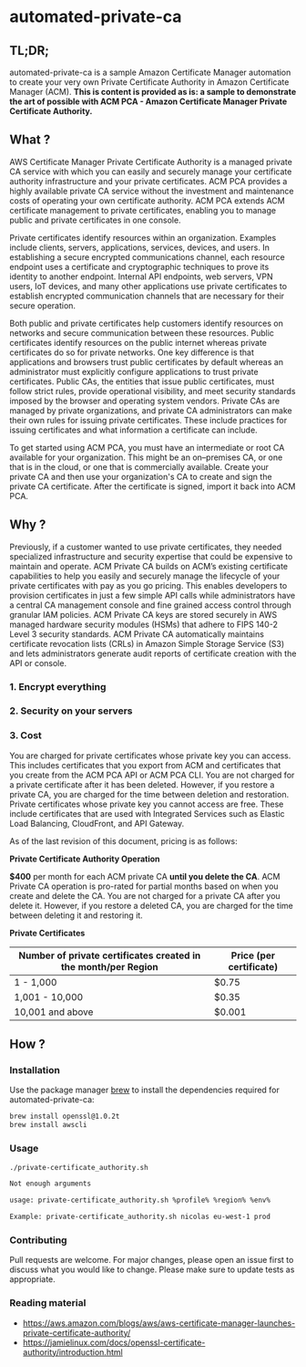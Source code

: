 # automated-private-ca
## TL;DR;
automated-private-ca is a sample Amazon Certificate Manager automation to create your very own Private Certificate Authority in Amazon Certificate Manager (ACM). **This is content is provided as is: a sample to demonstrate the art of possible with ACM PCA - Amazon Certificate Manager Private Certificate Authority.**

## What ?
AWS Certificate Manager Private Certificate Authority is a managed private CA service with which you can easily and securely manage your certificate authority infrastructure and your private certificates. ACM PCA provides a highly available private CA service without the investment and maintenance costs of operating your own certificate authority. ACM PCA extends ACM certificate management to private certificates, enabling you to manage public and private certificates in one console.

Private certificates identify resources within an organization. Examples include clients, servers, applications, services, devices, and users. In establishing a secure encrypted communications channel, each resource endpoint uses a certificate and cryptographic techniques to prove its identity to another endpoint. Internal API endpoints, web servers, VPN users, IoT devices, and many other applications use private certificates to establish encrypted communication channels that are necessary for their secure operation.

Both public and private certificates help customers identify resources on networks and secure communication between these resources. Public certificates identify resources on the public internet whereas private certificates do so for private networks. One key difference is that applications and browsers trust public certificates by default whereas an administrator must explicitly configure applications to trust private certificates. Public CAs, the entities that issue public certificates, must follow strict rules, provide operational visibility, and meet security standards imposed by the browser and operating system vendors. Private CAs are managed by private organizations, and private CA administrators can make their own rules for issuing private certificates. These include practices for issuing certificates and what information a certificate can include.

To get started using ACM PCA, you must have an intermediate or root CA available for your organization. This might be an on–premises CA, or one that is in the cloud, or one that is commercially available. Create your private CA and then use your organization's CA to create and sign the private CA certificate. After the certificate is signed, import it back into ACM PCA.

## Why ?
Previously, if a customer wanted to use private certificates, they needed specialized infrastructure and security expertise that could be expensive to maintain and operate. ACM Private CA builds on ACM’s existing certificate capabilities to help you easily and securely manage the lifecycle of your private certificates with pay as you go pricing. This enables developers to provision certificates in just a few simple API calls while administrators have a central CA management console and fine grained access control through granular IAM policies. ACM Private CA keys are stored securely in AWS managed hardware security modules (HSMs) that adhere to FIPS 140-2 Level 3 security standards. ACM Private CA automatically maintains certificate revocation lists (CRLs) in Amazon Simple Storage Service (S3) and lets administrators generate audit reports of certificate creation with the API or console.
### 1. Encrypt everything
### 2. Security on your servers
### 3. Cost
You are charged for private certificates whose private key you can access. This includes certificates that you export from ACM and certificates that you create from the ACM PCA API or ACM PCA CLI. You are not charged for a private certificate after it has been deleted. However, if you restore a private CA, you are charged for the time between deletion and restoration. Private certificates whose private key you cannot access are free. These include certificates that are used with Integrated Services such as Elastic Load Balancing, CloudFront, and API Gateway.

As of the last revision of this document, pricing is as follows:

**Private Certificate Authority Operation**

**$400** per month for each ACM private CA **until you delete the CA**.
ACM Private CA operation is pro-rated for partial months based on when you create and delete the CA. You are not charged for a private CA after you delete it. However, if you restore a deleted CA, you are charged for the time between deleting it and restoring it.

**Private Certificates**

|Number of private certificates created in the month/per Region | Price (per certificate)  |
|---------------------------------------------------------------|--------------------------|
| 1 - 1,000                                                     |                    $0.75 |
| 1,001 - 10,000                                                |                    $0.35 |
| 10,001 and above                                              |                   $0.001 |

## How ?
### Installation

Use the package manager [brew](https://brew.sh) to install the dependencies required for automated-private-ca:

```bash
brew install openssl@1.0.2t
brew install awscli
```

### Usage

```bash
./private-certificate_authority.sh

Not enough arguments

usage: private-certificate_authority.sh %profile% %region% %env%

Example: private-certificate_authority.sh nicolas eu-west-1 prod
```

### Contributing
Pull requests are welcome. For major changes, please open an issue first to discuss what you would like to change.
Please make sure to update tests as appropriate.

### Reading material
- https://aws.amazon.com/blogs/aws/aws-certificate-manager-launches-private-certificate-authority/
- https://jamielinux.com/docs/openssl-certificate-authority/introduction.html